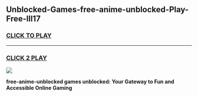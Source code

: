 
## Unblocked-Games-free-anime-unblocked-Play-Free-lll17
<h3>
<a href="https://premium76.site?title=free-anime-unblocked&ref=12A">CLICK TO PLAY</a></h3>
<hr>

<h3>
<a href="https://premium76.site?title=free-anime-unblocked&ref=12A">CLICK 2 PLAY</a>
  
</h3>

<a href="https://premium76.site?title=free-anime-unblocked&ref=12A"><img src="https://clearcache.store/games.png"></a>


**free-anime-unblocked games unblocked: Your Gateway to Fun and Accessible Online Gaming**
